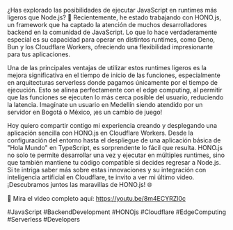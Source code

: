 ¿Has explorado las posibilidades de ejecutar JavaScript en runtimes más ligeros que Node.js? 🚀 Recientemente, he estado trabajando con HONO.js, un framework que ha captado la atención de muchos desarrolladores backend en la comunidad de JavaScript. Lo que lo hace verdaderamente especial es su capacidad para operar en distintos runtimes, como Deno, Bun y los Cloudflare Workers, ofreciendo una flexibilidad impresionante para tus aplicaciones.

Una de las principales ventajas de utilizar estos runtimes ligeros es la mejora significativa en el tiempo de inicio de las funciones, especialmente en arquitecturas serverless donde pagamos únicamente por el tiempo de ejecución. Esto se alinea perfectamente con el edge computing, al permitir que las funciones se ejecuten lo más cerca posible del usuario, reduciendo la latencia. Imagínate un usuario en Medellín siendo atendido por un servidor en Bogotá o México, ¡es un cambio de juego!

Hoy quiero compartir contigo mi experiencia creando y desplegando una aplicación sencilla con HONO.js en Cloudflare Workers. Desde la configuración del entorno hasta el despliegue de una aplicación básica de "Hola Mundo" en TypeScript, es sorprendente lo fácil que resulta. HONO.js no solo te permite desarrollar una vez y ejecutar en múltiples runtimes, sino que también mantiene tu código compatible si decides regresar a Node.js. Si te intriga saber más sobre estas innovaciones y su integración con inteligencia artificial en Cloudflare, te invito a ver mi último video. ¡Descubramos juntos las maravillas de HONO.js! 🌐

🔗 Mira el video completo aquí: https://youtu.be/8m4ECYRZl0c

#JavaScript #BackendDevelopment #HONOjs #Cloudflare #EdgeComputing #Serverless #Developers